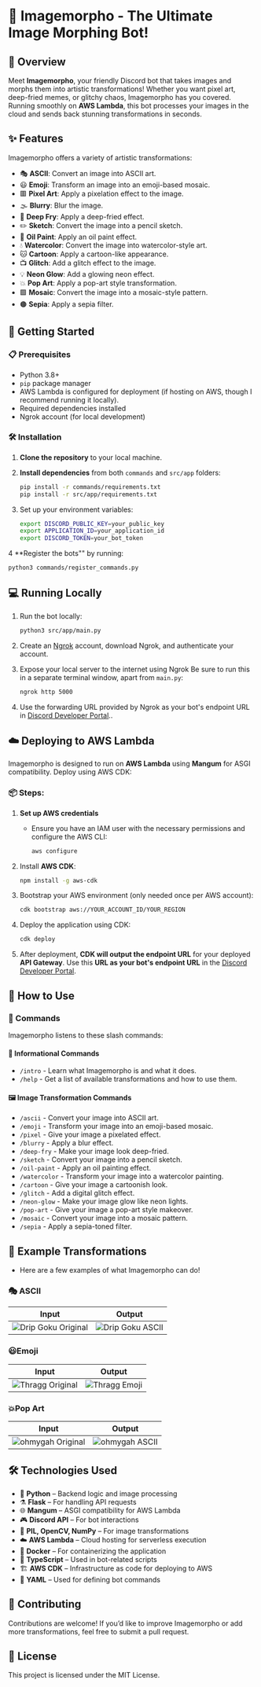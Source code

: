 # 🎨 Imagemorpho - The Ultimate Image Morphing Bot!

## 🚀 Overview
Meet **Imagemorpho**, your friendly Discord bot that takes images and morphs them into artistic transformations! Whether you want pixel art, deep-fried memes, or glitchy chaos, Imagemorpho has you covered. Running smoothly on **AWS Lambda**, this bot processes your images in the cloud and sends back stunning transformations in seconds.

## ✨ Features
Imagemorpho offers a variety of artistic transformations:
- 🎭 **ASCII**: Convert an image into ASCII art.
- 😃 **Emoji**: Transform an image into an emoji-based mosaic.
- 🟥 **Pixel Art**: Apply a pixelation effect to the image.
- 🌫️ **Blurry**: Blur the image.
- 🍗 **Deep Fry**: Apply a deep-fried effect.
- ✏️ **Sketch**: Convert the image into a pencil sketch.
- 🎨 **Oil Paint**: Apply an oil paint effect.
- 💧 **Watercolor**: Convert the image into watercolor-style art.
- 🐱 **Cartoon**: Apply a cartoon-like appearance.
- 📺 **Glitch**: Add a glitch effect to the image.
- 💡 **Neon Glow**: Add a glowing neon effect.
- 💥 **Pop Art**: Apply a pop-art style transformation.
- 🟩 **Mosaic**: Convert the image into a mosaic-style pattern.
- 🟤 **Sepia**: Apply a sepia filter.

## 🔧 Getting Started

### 📋 Prerequisites
- Python 3.8+
- `pip` package manager
- AWS Lambda is configured for deployment (if hosting on AWS, though I recommend running it locally).
- Required dependencies installed
- Ngrok account (for local development)

### 🛠️ Installation

1. **Clone the repository** to your local machine.

2. **Install dependencies** from both `commands` and `src/app` folders:
   ```sh
   pip install -r commands/requirements.txt
   pip install -r src/app/requirements.txt

3. Set up your environment variables:
   ```sh
   export DISCORD_PUBLIC_KEY=your_public_key
   export APPLICATION_ID=your_application_id
   export DISCORD_TOKEN=your_bot_token
   ```
4 **Register the bots"" by running:
  ```sh
  python3 commands/register_commands.py
  ```

## 💻 Running Locally
1. Run the bot locally:
   ```sh
   python3 src/app/main.py
   ```

2. Create an [Ngrok](https://ngrok.com) account, download Ngrok, and authenticate your account.

3. Expose your local server to the internet using Ngrok Be sure to run this in a separate terminal window, apart from `main.py`:
   ```sh
   ngrok http 5000
   ```

4. Use the forwarding URL provided by Ngrok as your bot's endpoint URL in [Discord Developer Portal](https://discord.com/developers/applications)..

## ☁️ Deploying to AWS Lambda
Imagemorpho is designed to run on **AWS Lambda** using **Mangum** for ASGI compatibility. Deploy using AWS CDK:

### 📦 Steps:
1. **Set up AWS credentials**  
   - Ensure you have an IAM user with the necessary permissions and configure the AWS CLI:  
     ```sh
     aws configure
     ```

2. Install **AWS CDK**:
   ```sh
   npm install -g aws-cdk
   ```

3. Bootstrap your AWS environment (only needed once per AWS account):
   ```sh
   cdk bootstrap aws://YOUR_ACCOUNT_ID/YOUR_REGION
   ```

4. Deploy the application using CDK:
   ```sh
   cdk deploy
   ```
5. After deployment, **CDK will output the endpoint URL** for your deployed **API Gateway**. Use this **URL as your bot's endpoint URL** in the [Discord Developer Portal](https://discord.com/developers/applications).

## 📝 How to Use
### 📌 Commands
Imagemorpho listens to these slash commands:

#### 📗 Informational Commands
- `/intro` - Learn what Imagemorpho is and what it does.
- `/help` - Get a list of available transformations and how to use them.

#### 🖼️ Image Transformation Commands
- `/ascii` - Convert your image into ASCII art.
- `/emoji` - Transform your image into an emoji-based mosaic.
- `/pixel` - Give your image a pixelated effect.
- `/blurry` - Apply a blur effect.
- `/deep-fry` - Make your image look deep-fried.
- `/sketch` - Convert your image into a pencil sketch.
- `/oil-paint` - Apply an oil painting effect.
- `/watercolor` - Transform your image into a watercolor painting.
- `/cartoon` - Give your image a cartoonish look.
- `/glitch` - Add a digital glitch effect.
- `/neon-glow` - Make your image glow like neon lights.
- `/pop-art` - Give your image a pop-art style makeover.
- `/mosaic` - Convert your image into a mosaic pattern.
- `/sepia` - Apply a sepia-toned filter.

## 📸 Example Transformations
- Here are a few examples of what Imagemorpho can do!

### 🎭 ASCII
| **Input** | **Output** |
|-----------|-----------|
| ![Drip Goku Original](ExampleImages/dripgoku.jpg) | ![Drip Goku ASCII](ExampleImages/dripgoku_ascii.jpg) |

### 😃Emoji
| **Input** | **Output** |
|-----------|-----------|
| ![Thragg Original](ExampleImages/thragg.webp) | ![Thragg Emoji](ExampleImages/thragg_emoji.webp) |

### 💥Pop Art
| **Input** | **Output** |
|-----------|-----------|
| ![ohmygah Original](ExampleImages/ohmygah.jpg) | ![ohmygah ASCII](ExampleImages/ohmygah_popart.jpg) |



## 🛠️ Technologies Used

- 🐍 **Python** – Backend logic and image processing  
- ⚗️ **Flask** – For handling API requests  
- 🌐 **Mangum** – ASGI compatibility for AWS Lambda  
- 🎮 **Discord API** – For bot interactions  
- 📐 **PIL, OpenCV, NumPy** – For image transformations  
- ☁️ **AWS Lambda** – Cloud hosting for serverless execution  
- 🐳 **Docker** – For containerizing the application  
- 📝 **TypeScript** – Used in bot-related scripts  
- 🏗️ **AWS CDK** – Infrastructure as code for deploying to AWS  
- 📜 **YAML** – Used for defining bot commands  


## 🤝 Contributing
Contributions are welcome! If you’d like to improve Imagemorpho or add more transformations, feel free to submit a pull request.

## 📄 License
This project is licensed under the MIT License.

